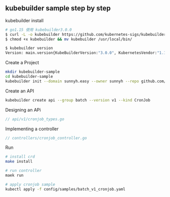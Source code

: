 

## kubebuilder sample step by step

kubebuilder install
```bash
# go1.15 使用 kubebuilder3.0.0
$ curl -L -o kubebuilder https://github.com/kubernetes-sigs/kubebuilder/releases/download/v3.0.0/kubebuilder_linux_amd64
$ chmod +x kubebuilder && mv kubebuilder /usr/local/bin/

$ kubebuilder version
Version: main.version{KubeBuilderVersion:"3.0.0", KubernetesVendor:"1.19.2", GitCommit:"533874b302e9bf94cd7105831f8a543458752973", BuildDate:"2021-04-28T16:23:59Z", GoOs:"linux", GoArch:"amd64"}

```

Create a Project
```bash
mkdir kubebuilder-sample
cd kubebuilder-sample
kubebuilder init --domain sunnyh.easy --owner sunnyh --repo github.com/sunnyh1220/keight-dev/kubebuilder-sample

```

Create an API
```bash
kubebuilder create api --group batch --version v1 --kind CronJob

```

Designing an APi
```go
// api/v1/cronjob_types.go

```

Implementing a controller
```go 
// controllers/cronjob_controller.go
```

Run
```bash
# install crd
make install

# run controller
maek run

# apply cronjob sample
kubectl apply -f config/samples/batch_v1_cronjob.yaml
```